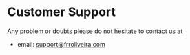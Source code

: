 # Customer Support

Any problem or doubts please do not hesitate to contact us at

   * email: <support@frroliveira.com>
